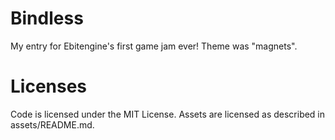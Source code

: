 # Bindless
My entry for Ebitengine's first game jam ever! Theme was "magnets".

# Licenses
Code is licensed under the MIT License. Assets are licensed as described in assets/README.md.
